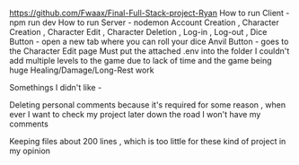 https://github.com/Fwaax/Final-Full-Stack-project-Ryan
How to run Client - npm run dev
How to run Server - nodemon
Account Creation , Character Creation , Character Edit , Character Deletion , Log-in , Log-out , 
Dice Button - open a new tab where you can roll your dice
Anvil Button - goes to the Character Edit page
Must put the attached .env into the folder
I couldn't add multiple levels to the game due to lack of time and the game being huge
Healing/Damage/Long-Rest work

Somethings I didn't like -

Deleting personal comments because it's required for some reason , when ever I want to check my project later down the road I won't have my comments

Keeping files about 200 lines , which is too little for these kind of project in my opinion
